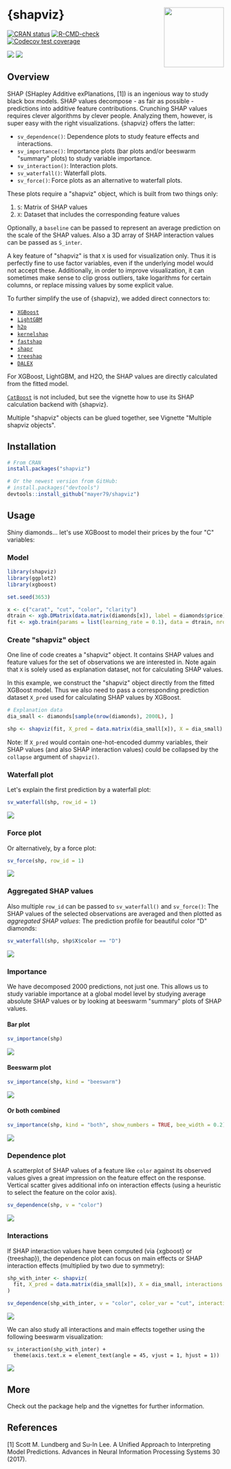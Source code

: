 # {shapviz} <a href='https://github.com/ModelOriented/shapviz'><img src='man/figures/logo.png' align="right" height="139" /></a>

<!-- badges: start -->

[![CRAN status](http://www.r-pkg.org/badges/version/shapviz)](https://cran.r-project.org/package=shapviz)
[![R-CMD-check](https://github.com/ModelOriented/shapviz/actions/workflows/R-CMD-check.yaml/badge.svg)](https://github.com/ModelOriented/shapviz/actions)
[![Codecov test coverage](https://codecov.io/gh/ModelOriented/shapviz/branch/main/graph/badge.svg)](https://app.codecov.io/gh/ModelOriented/shapviz?branch=main)

[![](https://cranlogs.r-pkg.org/badges/shapviz)](https://cran.r-project.org/package=shapviz) 
[![](https://cranlogs.r-pkg.org/badges/grand-total/shapviz?color=orange)](https://cran.r-project.org/package=shapviz)

<!-- badges: end -->

## Overview

SHAP (SHapley Additive exPlanations, [1]) is an ingenious way to study black box models. SHAP values decompose - as fair as possible - predictions into additive feature contributions. Crunching SHAP values requires clever algorithms by clever people. Analyzing them, however, is super easy with the right visualizations. {shapviz} offers the latter: 

- `sv_dependence()`: Dependence plots to study feature effects and interactions.
- `sv_importance()`: Importance plots (bar plots and/or beeswarm "summary" plots) to study variable importance.
- `sv_interaction()`: Interaction plots.
- `sv_waterfall()`: Waterfall plots.
- `sv_force()`: Force plots as an alternative to waterfall plots.

These plots require a "shapviz" object, which is built from two things only:

1. `S`: Matrix of SHAP values
2. `X`: Dataset that includes the corresponding feature values

Optionally, a `baseline` can be passed to represent an average prediction on the scale of the SHAP values. Also a 3D array of SHAP interaction values can be passed as `S_inter`.

A key feature of "shapviz" is that `X` is used for visualization only. Thus it is perfectly fine to use factor variables, even if the underlying model would not accept these.
Additionally, in order to improve visualization, it can sometimes make sense to clip gross outliers, take logarithms for certain columns, or replace missing values by some explicit value.

To further simplify the use of {shapviz}, we added direct connectors to:

- [`XGBoost`](https://CRAN.R-project.org/package=xgboost)
- [`LightGBM`](https://CRAN.R-project.org/package=lightgbm)
- [`h2o`](https://CRAN.R-project.org/package=h2o)
- [`kernelshap`](https://CRAN.R-project.org/package=kernelshap)
- [`fastshap`](https://CRAN.R-project.org/package=fastshap)
- [`shapr`](https://CRAN.R-project.org/package=shapr)
- [`treeshap`](https://github.com/ModelOriented/treeshap)
- [`DALEX`](https://cran.r-project.org/web/packages/DALEX)

For XGBoost, LightGBM, and H2O, the SHAP values are directly calculated from the fitted model.

[`CatBoost`](https://github.com/catboost) is not included, but see the vignette how to use its SHAP calculation backend with {shapviz}.

Multiple "shapviz" objects can be glued together, see Vignette "Multiple shapviz objects".

## Installation

``` r
# From CRAN
install.packages("shapviz")

# Or the newest version from GitHub:
# install.packages("devtools")
devtools::install_github("mayer79/shapviz")
```

## Usage

Shiny diamonds... let's use XGBoost to model their prices by the four "C" variables:

### Model

```r
library(shapviz)
library(ggplot2)
library(xgboost)

set.seed(3653)

x <- c("carat", "cut", "color", "clarity")
dtrain <- xgb.DMatrix(data.matrix(diamonds[x]), label = diamonds$price)
fit <- xgb.train(params = list(learning_rate = 0.1), data = dtrain, nrounds = 65L)
```

### Create "shapviz" object

One line of code creates a "shapviz" object. It contains SHAP values and feature values for the set of observations we are interested in. Note again that `X` is solely used as explanation dataset, not for calculating SHAP values. 

In this example, we construct the "shapviz" object directly from the fitted XGBoost model. Thus we also need to pass a corresponding prediction dataset `X_pred` used for calculating SHAP values by XGBoost.

``` r
# Explanation data
dia_small <- diamonds[sample(nrow(diamonds), 2000L), ]

shp <- shapviz(fit, X_pred = data.matrix(dia_small[x]), X = dia_small)
```

Note: If `X_pred` would contain one-hot-encoded dummy variables, their SHAP values (and also SHAP interaction values) could be collapsed by the `collapse` argument of `shapviz()`.

### Waterfall plot

Let's explain the first prediction by a waterfall plot:

``` r
sv_waterfall(shp, row_id = 1)
```

![](man/figures/README-waterfall.svg)

### Force plot

Or alternatively, by a force plot:

``` r
sv_force(shp, row_id = 1)
```

![](man/figures/README-force.svg)

### Aggregated SHAP values

Also multiple `row_id` can be passed to `sv_waterfall()` and `sv_force()`: The SHAP values of the selected observations are averaged and then plotted as *aggregated SHAP values*: The prediction profile for beautiful color "D" diamonds:

``` r
sv_waterfall(shp, shp$X$color == "D")
```

![](man/figures/README-waterfall-agg.svg)

### Importance

We have decomposed 2000 predictions, not just one. This allows us to study variable importance at a global model level by studying average absolute SHAP values or by looking at beeswarm "summary" plots of SHAP values.

#### Bar plot

``` r
sv_importance(shp)
```

![](man/figures/README-imp1.svg)

#### Beeswarm plot

``` r
sv_importance(shp, kind = "beeswarm")
```

![](man/figures/README-imp2.png)

#### Or both combined

``` r
sv_importance(shp, kind = "both", show_numbers = TRUE, bee_width = 0.2)
```

![](man/figures/README-imp3.png)

### Dependence plot

A scatterplot of SHAP values of a feature like `color` against its observed values gives a great impression on the feature effect on the response. Vertical scatter gives additional info on interaction effects (using a heuristic to select the feature on the color axis).

``` r
sv_dependence(shp, v = "color")
```

![](man/figures/README-dep.svg)

### Interactions

If SHAP interaction values have been computed (via {xgboost} or {treeshap}), the dependence plot can focus on main effects or SHAP interaction effects (multiplied by two due to symmetry):

``` r
shp_with_inter <- shapviz(
  fit, X_pred = data.matrix(dia_small[x]), X = dia_small, interactions = TRUE
)

sv_dependence(shp_with_inter, v = "color", color_var = "cut", interactions = TRUE)
```

![](man/figures/README-dep2.svg)

We can also study all interactions and main effects together using the following beeswarm visualization:

```{r}
sv_interaction(shp_with_inter) +
  theme(axis.text.x = element_text(angle = 45, vjust = 1, hjust = 1))
```

![](man/figures/README-interactions.png)

## More

Check out the package help and the vignettes for further information.

## References

[1] Scott M. Lundberg and Su-In Lee. A Unified Approach to Interpreting Model Predictions. Advances in Neural Information Processing Systems 30 (2017).
